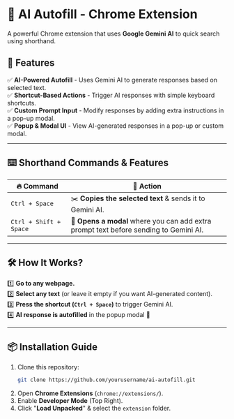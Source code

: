 # 🚀 AI Autofill - Chrome Extension  

A powerful Chrome extension that uses **Google Gemini AI** to quick search using shorthand.  

## 🌟 Features  

✅ **AI-Powered Autofill** - Uses Gemini AI to generate responses based on selected text.  
✅ **Shortcut-Based Actions** - Trigger AI responses with simple keyboard shortcuts.  
✅ **Custom Prompt Input** - Modify responses by adding extra instructions in a pop-up modal.  
✅ **Popup & Modal UI** - View AI-generated responses in a pop-up or custom modal.  

---

## ⌨️ **Shorthand Commands & Features**  

| 🔥 Command | 🎯 Action |
|------------|----------|
| `Ctrl + Space` | ✂️ **Copies the selected text** & sends it to Gemini AI. |
| `Ctrl + Shift + Space` | 📝 **Opens a modal** where you can add extra prompt text before sending to Gemini AI. |

---

## 🛠️ **How It Works?**  

1️⃣ **Go to any webpage.**  
2️⃣ **Select any text** (or leave it empty if you want AI-generated content).  
3️⃣ **Press the shortcut (`Ctrl + Space`)** to trigger Gemini AI.  
4️⃣ **AI response is autofilled** in the popup modal 🚀  

---

<!-- ## 🎨 **Popup Modal UI**  

- 📌 **Extra Prompt:** Add additional instructions for AI response.  
- 🔘 **Raw Mode (Radio Button):** If enabled, sends raw input without formatting.  
- ✅ **Submit Button:** Sends request to Gemini AI.  
- ❌ **Cancel Button:** Closes the modal without sending data.  

--- -->

## 📦 **Installation Guide**  

1. Clone this repository:  
   ```sh
   git clone https://github.com/yourusername/ai-autofill.git
   ```
2. Open **Chrome Extensions** (`chrome://extensions/`).
3. Enable **Developer Mode** (Top Right).
4. Click "**Load Unpacked**" & select the `extension` folder.